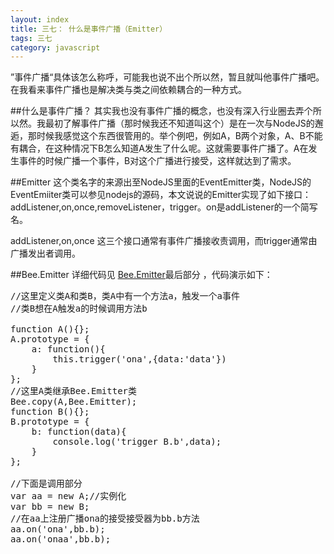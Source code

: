 ```yaml
---
layout: index
title: 三七： 什么是事件广播（Emitter） 
tags: 三七
category: javascript
---
```


”事件广播“具体该怎么称呼，可能我也说不出个所以然，暂且就叫他事件广播吧。在我看来事件广播也是解决类与类之间依赖耦合的一种方式。

##什么是事件广播？
其实我也没有事件广播的概念，也没有深入行业圈去弄个所以然。我最初了解事件广播（那时候我还不知道叫这个）是在一次与NodeJS的邂逅，那时候我感觉这个东西很管用的。举个例吧，例如A，B两个对象，A、B不能有耦合，在这种情况下B怎么知道A发生了什么呢。这就需要事件广播了。A在发生事件的时候广播一个事件，B对这个广播进行接受，这样就达到了需求。

##Emitter
这个类名字的来源出至NodeJS里面的EventEmitter类，NodeJS的EventEmiiter类可以参见nodejs的源码，本文说说的Emitter实现了如下接口：addListener,on,once,removeListener，trigger。on是addListener的一个简写名。

addListener,on,once 这三个接口通常有事件广播接收责调用，而trigger通常由广播发出者调用。

##Bee.Emitter
详细代码见 [Bee.Emitter](https://github.com/CNEYE/Bee/blob/master/Bee.js)最后部分 ，代码演示如下：

<pre class="jscript">
//这里定义类A和类B，类A中有一个方法a，触发一个a事件
//类B想在A触发a的时候调用方法b

function A(){};
A.prototype = {
	a: function(){
		this.trigger('ona',{data:'data'})
	}
};
//这里A类继承Bee.Emitter类
Bee.copy(A,Bee.Emitter);
function B(){};
B.prototype = {
	b: function(data){
		console.log('trigger B.b',data);
	}
};

//下面是调用部分
var aa = new A;//实例化
var bb = new B;
//在aa上注册广播ona的接受接受器为bb.b方法
aa.on('ona',bb.b);
aa.on('onaa',bb.b);
</pre>
